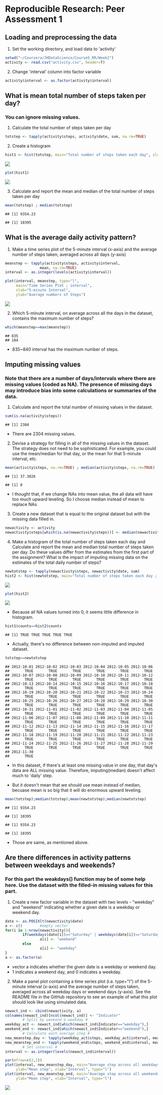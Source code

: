 # Reproducible Research: Peer Assessment 1

## Loading and preprocessing the data

1. Set the working directory, and load data to 'activity'


```r
setwd("~/Coursera/JHDataScience/Course5_RR/Week2")
activity <- read.csv("activity.csv", header=T)
```

2. Change 'interval' column into factor variable


```r
activity$interval <- as.factor(activity$interval)
```

## What is mean total number of steps taken per day?
### You can ignore missing values.

1. Calculate the total number of steps taken per day


```r
totstep <- tapply(activity$steps, activity$date, sum, na.rm=TRUE)
```

2. Create a histogram 


```r
hist1 <- hist(totstep, main="Total number of steps taken each day", xlab="")
```

![](PA1_template_files/figure-html/unnamed-chunk-4-1.png)<!-- -->

```r
plot(hist1)
```

![](PA1_template_files/figure-html/unnamed-chunk-4-2.png)<!-- -->

3. Calculate and report the mean and median of the total number of steps taken per day


```r
mean(totstep) ; median(totstep)
```

```
## [1] 9354.23
```

```
## [1] 10395
```

## What is the average daily activity pattern?

1. Make a time series plot of the 5-minute interval (x-axis) and the average number of steps taken, averaged across all days (y-axis)


```r
meanstep <- tapply(activity$steps, activity$interval, 
                mean, na.rm=TRUE)
interval <- as.integer(levels(activity$interval))

plot(interval, meanstep, type="l", 
     main="Time Series Plot ; interval",
     xlab="5-minute Interval",
     ylab="Average numbers of Steps")
```

![](PA1_template_files/figure-html/unnamed-chunk-6-1.png)<!-- -->

2. Which 5-minute interval, on average across all the days in the dataset, contains the maximum number of steps?


```r
which(meanstep==max(meanstep))
```

```
## 835 
## 104
```
- 835~840 interval has the maximum number of steps.


## Imputing missing values
### Note that there are a number of days/intervals where there are missing values (coded as NA). The presence of missing days may introduce bias into some calculations or summaries of the data.

1. Calculate and report the total number of missing values in the dataset.


```r
sum(is.na(activity$steps))
```

```
## [1] 2304
```
- There are 2304 missing values.

2. Devise a strategy for filling in all of the missing values in the dataset. The strategy does not need to be sophisticated. For example, you could use the mean/median for that day, or the mean for that 5-minute interval, etc.


```r
mean(activity$steps, na.rm=TRUE) ; median(activity$steps, na.rm=TRUE)
```

```
## [1] 37.3826
```

```
## [1] 0
```
- I thought that, if we change NAs into mean value, the all data will have too much upward leveling. So I choose median instead of mean to replace NAs

3. Create a new dataset that is equal to the original dataset but with the missing data filled in.


```r
newactivity <- activity
newactivity$steps[which(is.na(newactivity$steps))] <- median(newactivity$steps, na.rm=TRUE)
```


4. Make a histogram of the total number of steps taken each day and Calculate and report the mean and median total number of steps taken per day. Do these values differ from the estimates from the first part of the assignment? What is the impact of imputing missing data on the estimates of the total daily number of steps?


```r
newtotstep <- tapply(newactivity$steps, newactivity$date, sum)
hist2 <- hist(newtotstep, main="Total number of steps taken each day ; Imputed", xlab="")
```

![](PA1_template_files/figure-html/unnamed-chunk-11-1.png)<!-- -->

```r
plot(hist2)
```

![](PA1_template_files/figure-html/unnamed-chunk-11-2.png)<!-- -->
- Because all NA values turned into 0, it seems little difference in histogram.


```r
hist1$counts==hist2$counts
```

```
## [1] TRUE TRUE TRUE TRUE TRUE
```
- Actually, there's no difference between non-imputed and imputed dataset. 


```r
totstep==newtotstep
```

```
## 2012-10-01 2012-10-02 2012-10-03 2012-10-04 2012-10-05 2012-10-06 
##       TRUE       TRUE       TRUE       TRUE       TRUE       TRUE 
## 2012-10-07 2012-10-08 2012-10-09 2012-10-10 2012-10-11 2012-10-12 
##       TRUE       TRUE       TRUE       TRUE       TRUE       TRUE 
## 2012-10-13 2012-10-14 2012-10-15 2012-10-16 2012-10-17 2012-10-18 
##       TRUE       TRUE       TRUE       TRUE       TRUE       TRUE 
## 2012-10-19 2012-10-20 2012-10-21 2012-10-22 2012-10-23 2012-10-24 
##       TRUE       TRUE       TRUE       TRUE       TRUE       TRUE 
## 2012-10-25 2012-10-26 2012-10-27 2012-10-28 2012-10-29 2012-10-30 
##       TRUE       TRUE       TRUE       TRUE       TRUE       TRUE 
## 2012-10-31 2012-11-01 2012-11-02 2012-11-03 2012-11-04 2012-11-05 
##       TRUE       TRUE       TRUE       TRUE       TRUE       TRUE 
## 2012-11-06 2012-11-07 2012-11-08 2012-11-09 2012-11-10 2012-11-11 
##       TRUE       TRUE       TRUE       TRUE       TRUE       TRUE 
## 2012-11-12 2012-11-13 2012-11-14 2012-11-15 2012-11-16 2012-11-17 
##       TRUE       TRUE       TRUE       TRUE       TRUE       TRUE 
## 2012-11-18 2012-11-19 2012-11-20 2012-11-21 2012-11-22 2012-11-23 
##       TRUE       TRUE       TRUE       TRUE       TRUE       TRUE 
## 2012-11-24 2012-11-25 2012-11-26 2012-11-27 2012-11-28 2012-11-29 
##       TRUE       TRUE       TRUE       TRUE       TRUE       TRUE 
## 2012-11-30 
##       TRUE
```
- In this dataset, if there's at least one missing value in one day, that day's data are ALL missing value. Therefore, imputing(median) doesn't affect much to 'daily' step.

- But it doesn't mean that we should use mean instead of median, becuase mean is so big that it will do enormous upward leveling.


```r
mean(totstep);median(totstep);mean(newtotstep);median(newtotstep)
```

```
## [1] 9354.23
```

```
## [1] 10395
```

```
## [1] 9354.23
```

```
## [1] 10395
```
- Those are same, as mentioned above.

## Are there differences in activity patterns between weekdays and weekends?
### For this part the weakdays() function may be of some help here. Use the dataset with the filled-in missing values for this part.

1. Create a new factor variable in the dataset with two levels -  "weekday" and "weekend" indicating whether a given date is a weekday or weekend day.


```r
date <- as.POSIXlt(newactivity$date)
a <- c()        #empty vector
for(i in 1:nrow(newactivity)){
        if(weekdays(date[i])=="Saturday" | weekdays(date[i])=="Saturday")
                a[i] <- "weekend"
        else
                a[i] <- "weekday"
}
a <- as.factor(a)
```
- vector a indicates whether the given date is a weekday or weekend day.
- 1 indicates a weekend day, and 0 indicates a weekday.

2. Make a panel plot containing a time series plot (i.e. type="l") of the 5-minute interval (x-axis) and the average number of steps taken, averaged across all weekday days or weekend days (y-axis). See the README file in the GitHub repository to see an example of what this plot should look like using simulated data.


```r
newact_ind <- cbind(newactivity, a)
colnames(newact_ind)[ncol(newact_ind)] <- "Indicator"
        # Split by weekend & weekday #
weekday_act <- newact_ind[which(newact_ind$Indicator=="weekday"),]
weekend_end <- newact_ind[which(newact_ind$Indicator=="weekend"),]
        # Calculate each average step #
new_meanstep_day <- tapply(weekday_act$steps, weekday_act$interval, mean)
new_meanstep_end <- tapply(weekend_end$steps, weekend_end$interval, mean)
        # Set interval #
interval <- as.integer(levels(newact_ind$interval))

par(mfrow=c(2,1))
plot(interval, new_meanstep_day, main="Average step across all weekdays",
     ylab="Mean step", xlab="Interval", type="l")
plot(interval, new_meanstep_end, main="Average step across all weekends",
     ylab="Mean step", xlab="Interval", type="l")
```

![](PA1_template_files/figure-html/unnamed-chunk-16-1.png)<!-- -->
